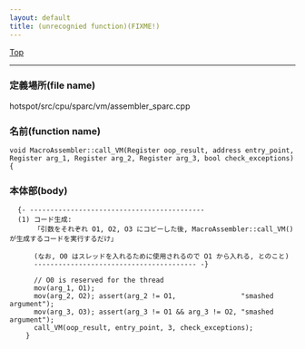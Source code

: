 ```yaml
---
layout: default
title: (unrecognied function)(FIXME!)
---
```

[Top](../index.html)

--- 
### 定義場所(file name)
hotspot/src/cpu/sparc/vm/assembler_sparc.cpp

### 名前(function name)
```
void MacroAssembler::call_VM(Register oop_result, address entry_point, Register arg_1, Register arg_2, Register arg_3, bool check_exceptions) {
```

### 本体部(body)
```
  {- -------------------------------------------
  (1) コード生成:
      「引数をそれぞれ O1, O2, O3 にコピーした後, MacroAssembler::call_VM() が生成するコードを実行するだけ」
    
      (なお, O0 はスレッドを入れるために使用されるので O1 から入れる, とのこと)
      ---------------------------------------- -}

	  // O0 is reserved for the thread
	  mov(arg_1, O1);
	  mov(arg_2, O2); assert(arg_2 != O1,                "smashed argument");
	  mov(arg_3, O3); assert(arg_3 != O1 && arg_3 != O2, "smashed argument");
	  call_VM(oop_result, entry_point, 3, check_exceptions);
	}
	
```


